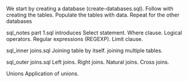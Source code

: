 We start by creating a database (create-databases.sql).
Follow with creating the tables.
Populate the tables with data.
Repeat for the other databases

sql_notes part 1.sql introduces
Select statement.
Where clause.
Logical operators.
Regular expressions (REGEXP).
Limit clause.

sql_inner joins.sql
Joining table by itself.
joining multiple tables.

sql_outer joins.sql
Left joins.
Right joins.
Natural joins.
Cross joins.

Unions
Application of unions.
